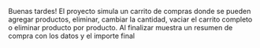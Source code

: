 Buenas tardes!
El proyecto simula un carrito de compras donde se pueden agregar productos, eliminar, cambiar la cantidad, vaciar el carrito completo
o eliminar producto por producto.
Al finalizar muestra un resumen de compra con los datos y el importe final
